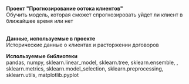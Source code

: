 **Проект "Прогнозирование оотока клиентов"**<br>
Обучить модель, которая сможет спрогнозировать уйдет ли клиент в ближайшее время или нет<br><br>

**Данные, используемые в проекте**<br>
Исторические данные о клиентах и расторжении договоров

**Используемые библиотеки**<br>
pandas, numpy,  sklearn.linear_model, sklearn.tree, sklearn.ensemble, , sklearn.metrics, sklearn.model_selection, sklearn.preprocessing, sklearn.utils, matplotlib.pyplot
